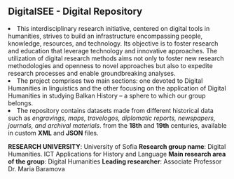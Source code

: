 <h2>DigitalSEE - Digital Repository </h2>

<li>This interdisciplinary research initiative, centered on digital tools in humanities, strives to build an infrastructure encompassing people, knowledge, resources, and technology.
Its objective is to foster research and education that leverage technology and innovative approaches. The utilization of digital research methods aims not only to foster new research
methodologies and openness to novel approaches but also to expedite research processes and enable groundbreaking analyses.</li>

<li>The project comprises two main sections: one devoted to Digital Humanities in linguistics and the other focusing on the application of Digital Humanities in studying 
Balkan History – a sphere to which our group belongs.</li>

<li>The repository contains datasets made from different historical data such as <i>engravings, maps, travelogos, diplomatic reports, newspapers, journals, and archival materials</i>. from the <b>18th</b> and <b>19th</b> centuries, 
available in custom <b>XML</b> and <b>JSON</b> files.</li>


<b>RESEARCH UNIVERSITY</b>: University of Sofia
<b>Research group name</b>: Digital Humanities. ICT Applications for History and Language
<b>Main research area of the group</b>: Digital Humanities
<b>Leading researcher</b>: Associate Professor Dr. Maria Baramova
